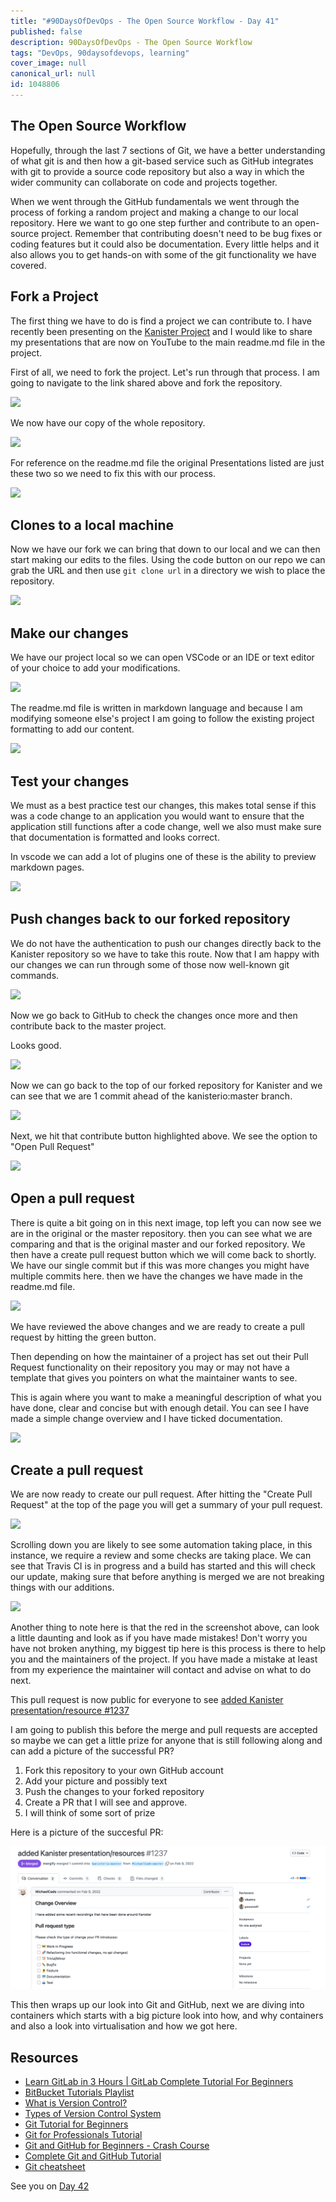 ```yaml
---
title: "#90DaysOfDevOps - The Open Source Workflow - Day 41"
published: false
description: 90DaysOfDevOps - The Open Source Workflow
tags: "DevOps, 90daysofdevops, learning"
cover_image: null
canonical_url: null
id: 1048806
---
```


## The Open Source Workflow

Hopefully, through the last 7 sections of Git, we have a better understanding of what git is and then how a git-based service such as GitHub integrates with git to provide a source code repository but also a way in which the wider community can collaborate on code and projects together.

When we went through the GitHub fundamentals we went through the process of forking a random project and making a change to our local repository. Here we want to go one step further and contribute to an open-source project. Remember that contributing doesn't need to be bug fixes or coding features but it could also be documentation. Every little helps and it also allows you to get hands-on with some of the git functionality we have covered.

## Fork a Project

The first thing we have to do is find a project we can contribute to. I have recently been presenting on the [Kanister Project](https://github.com/kanisterio/kanister) and I would like to share my presentations that are now on YouTube to the main readme.md file in the project.

First of all, we need to fork the project. Let's run through that process. I am going to navigate to the link shared above and fork the repository.

![](Images/Day41_Git1.png)

We now have our copy of the whole repository.

![](Images/Day41_Git2.png)

For reference on the readme.md file the original Presentations listed are just these two so we need to fix this with our process.

![](Images/Day41_Git3.png)

## Clones to a local machine

Now we have our fork we can bring that down to our local and we can then start making our edits to the files. Using the code button on our repo we can grab the URL and then use `git clone url` in a directory we wish to place the repository.

![](Images/Day41_Git4.png)

## Make our changes

We have our project local so we can open VSCode or an IDE or text editor of your choice to add your modifications.

![](Images/Day41_Git5.png)

The readme.md file is written in markdown language and because I am modifying someone else's project I am going to follow the existing project formatting to add our content.

![](Images/Day41_Git6.png)

## Test your changes

We must as a best practice test our changes, this makes total sense if this was a code change to an application you would want to ensure that the application still functions after a code change, well we also must make sure that documentation is formatted and looks correct.

In vscode we can add a lot of plugins one of these is the ability to preview markdown pages.

![](Images/Day41_Git7.png)

## Push changes back to our forked repository

We do not have the authentication to push our changes directly back to the Kanister repository so we have to take this route. Now that I am happy with our changes we can run through some of those now well-known git commands.

![](Images/Day41_Git8.png)

Now we go back to GitHub to check the changes once more and then contribute back to the master project.

Looks good.

![](Images/Day41_Git9.png)

Now we can go back to the top of our forked repository for Kanister and we can see that we are 1 commit ahead of the kanisterio:master branch.

![](Images/Day41_Git10.png)

Next, we hit that contribute button highlighted above. We see the option to "Open Pull Request"

![](Images/Day41_Git11.png)

## Open a pull request

There is quite a bit going on in this next image, top left you can now see we are in the original or the master repository. then you can see what we are comparing and that is the original master and our forked repository. We then have a create pull request button which we will come back to shortly. We have our single commit but if this was more changes you might have multiple commits here. then we have the changes we have made in the readme.md file.

![](Images/Day41_Git12.png)

We have reviewed the above changes and we are ready to create a pull request by hitting the green button.

Then depending on how the maintainer of a project has set out their Pull Request functionality on their repository you may or may not have a template that gives you pointers on what the maintainer wants to see.

This is again where you want to make a meaningful description of what you have done, clear and concise but with enough detail. You can see I have made a simple change overview and I have ticked documentation.

![](Images/Day41_Git13.png)

## Create a pull request

We are now ready to create our pull request. After hitting the "Create Pull Request" at the top of the page you will get a summary of your pull request.

![](Images/Day41_Git14.png)

Scrolling down you are likely to see some automation taking place, in this instance, we require a review and some checks are taking place. We can see that Travis CI is in progress and a build has started and this will check our update, making sure that before anything is merged we are not breaking things with our additions.

![](Images/Day41_Git15.png)

Another thing to note here is that the red in the screenshot above, can look a little daunting and look as if you have made mistakes! Don't worry you have not broken anything, my biggest tip here is this process is there to help you and the maintainers of the project. If you have made a mistake at least from my experience the maintainer will contact and advise on what to do next.

This pull request is now public for everyone to see [added Kanister presentation/resource #1237](https://github.com/kanisterio/kanister/pull/1237)

I am going to publish this before the merge and pull requests are accepted so maybe we can get a little prize for anyone that is still following along and can add a picture of the successful PR?

1. Fork this repository to your own GitHub account
2. Add your picture and possibly text
3. Push the changes to your forked repository
4. Create a PR that I will see and approve.
5. I will think of some sort of prize

Here is a picture of the succesful PR:

![](Images/Day41_Git16.png)

This then wraps up our look into Git and GitHub, next we are diving into containers which starts with a big picture look into how, and why containers and also a look into virtualisation and how we got here.

## Resources

- [Learn GitLab in 3 Hours | GitLab Complete Tutorial For Beginners](https://www.youtube.com/watch?v=8aV5AxJrHDg)
- [BitBucket Tutorials Playlist](https://www.youtube.com/watch?v=OMLh-5O6Ub8&list=PLaD4FvsFdarSyyGl3ooAm-ZyAllgw_AM5)
- [What is Version Control?](https://www.youtube.com/watch?v=Yc8sCSeMhi4)
- [Types of Version Control System](https://www.youtube.com/watch?v=kr62e_n6QuQ)
- [Git Tutorial for Beginners](https://www.youtube.com/watch?v=8JJ101D3knE&t=52s)
- [Git for Professionals Tutorial](https://www.youtube.com/watch?v=Uszj_k0DGsg)
- [Git and GitHub for Beginners - Crash Course](https://www.youtube.com/watch?v=RGOj5yH7evk&t=8s)
- [Complete Git and GitHub Tutorial](https://www.youtube.com/watch?v=apGV9Kg7ics)
- [Git cheatsheet](https://www.atlassian.com/git/tutorials/atlassian-git-cheatsheet)

See you on [Day 42](day42.md)
